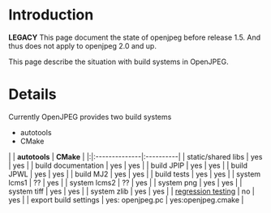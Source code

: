 # Introduction #

**LEGACY** This page document the state of openjpeg before release 1.5. And thus does not apply to openjpeg 2.0 and up.

This page describe the situation with build systems in OpenJPEG.

# Details #

Currently OpenJPEG provides two build systems
  * autotools
  * CMake

| | **autotools** | **CMake** |
|:|:--------------|:----------|
| static/shared libs | yes           | yes       |
| build documentation | yes           | yes       |
| build JPIP | yes           | yes       |
| build JPWL | yes           | yes       |
| build MJ2 | yes           | yes       |
| build tests | yes           | yes       |
| system lcms1 | ??            | yes       |
| system lcms2 | ??            | yes       |
| system png | yes           | yes       |
| system tiff | yes           | yes       |
| system zlib | yes           | yes       |
| [regression testing](http://my.cdash.org/index.php?project=OPENJPEG) | no            | yes       |
| export build settings | yes: openjpeg.pc | yes:openjpeg.cmake |
